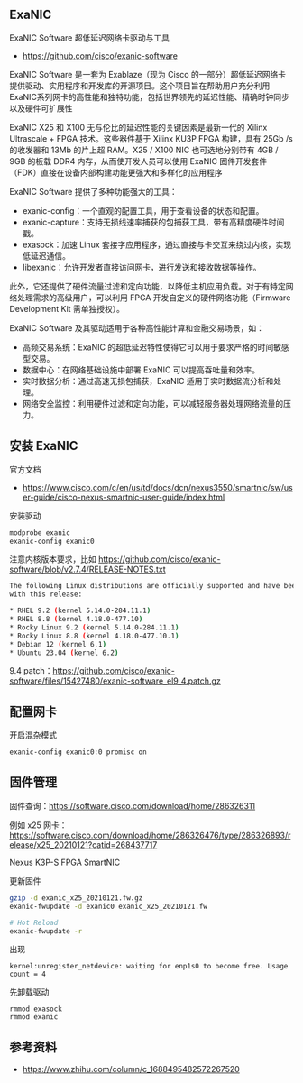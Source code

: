 ## ExaNIC

ExaNIC Software 超低延迟网络卡驱动与工具

- <https://github.com/cisco/exanic-software>

ExaNIC Software 是一套为 Exablaze（现为 Cisco 的一部分）超低延迟网络卡提供驱动、实用程序和开发库的开源项目。这个项目旨在帮助用户充分利用ExaNIC系列网卡的高性能和独特功能，包括世界领先的延迟性能、精确时钟同步以及硬件可扩展性

ExaNIC X25 和 X100 无与伦比的延迟性能的关键因素是最新一代的 Xilinx Ultrascale + FPGA 技术。这些器件基于 Xilinx KU3P FPGA 构建，具有 25Gb /s 的收发器和 13Mb 的片上超 RAM。X25 / X100 NIC 也可选地分别带有 4GB / 9GB 的板载 DDR4 内存，从而使开发人员可以使用 ExaNIC 固件开发套件（FDK）直接在设备内部构建功能更强大和多样化的应用程序

ExaNIC Software 提供了多种功能强大的工具：

- exanic-config：一个直观的配置工具，用于查看设备的状态和配置。
- exanic-capture：支持无损线速率捕获的包捕获工具，带有高精度硬件时间戳。
- exasock：加速 Linux 套接字应用程序，通过直接与卡交互来绕过内核，实现低延迟通信。
- libexanic：允许开发者直接访问网卡，进行发送和接收数据等操作。

此外，它还提供了硬件流量过滤和定向功能，以降低主机应用负载。对于有特定网络处理需求的高级用户，可以利用 FPGA 开发自定义的硬件网络功能（Firmware Development Kit 需单独授权）。

ExaNIC Software 及其驱动适用于各种高性能计算和金融交易场景，如：

- 高频交易系统：ExaNIC 的超低延迟特性使得它可以用于要求严格的时间敏感型交易。
- 数据中心：在网络基础设施中部署 ExaNIC 可以提高吞吐量和效率。
- 实时数据分析：通过高速无损包捕获，ExaNIC 适用于实时数据流分析和处理。
- 网络安全监控：利用硬件过滤和定向功能，可以减轻服务器处理网络流量的压力。

## 安装 ExaNIC

官方文档

- <https://www.cisco.com/c/en/us/td/docs/dcn/nexus3550/smartnic/sw/user-guide/cisco-nexus-smartnic-user-guide/index.html>

安装驱动

```bash
modprobe exanic
exanic-config exanic0
```

注意内核版本要求，比如 <https://github.com/cisco/exanic-software/blob/v2.7.4/RELEASE-NOTES.txt>

```bash
The following Linux distributions are officially supported and have been tested
with this release:

* RHEL 9.2 (kernel 5.14.0-284.11.1)
* RHEL 8.8 (kernel 4.18.0-477.10)
* Rocky Linux 9.2 (kernel 5.14.0-284.11.1)
* Rocky Linux 8.8 (kernel 4.18.0-477.10.1)
* Debian 12 (kernel 6.1)
* Ubuntu 23.04 (kernel 6.2)
```

9.4 patch：<https://github.com/cisco/exanic-software/files/15427480/exanic-software_el9_4.patch.gz>

## 配置网卡

开启混杂模式

```bash
exanic-config exanic0:0 promisc on
```

## 固件管理

固件查询：<https://software.cisco.com/download/home/286326311>

例如 x25 网卡：<https://software.cisco.com/download/home/286326476/type/286326893/release/x25_20210121?catid=268437717>

Nexus K3P-S FPGA SmartNIC

更新固件

```bash
gzip -d exanic_x25_20210121.fw.gz
exanic-fwupdate -d exanic0 exanic_x25_20210121.fw

# Hot Reload
exanic-fwupdate -r
```

出现

```
kernel:unregister_netdevice: waiting for enp1s0 to become free. Usage count = 4
```

先卸载驱动

```
rmmod exasock
rmmod exanic
```

## 参考资料

- <https://www.zhihu.com/column/c_1688495482572267520>

